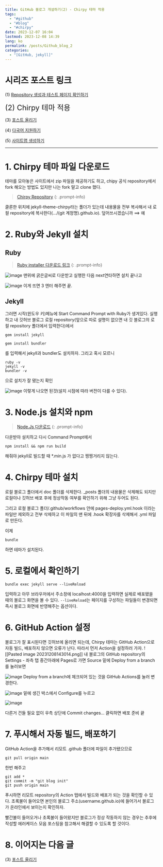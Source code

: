 ```yaml
---
title: GitHub 블로그 개설하기(2) - Chirpy 테마 적용
tags:
  - "#github"
  - "#blog"
  - "#chirpy"
date: 2023-12-07 16:04
lastmod: 2023-12-08 14:39
lang: ko
permalink: /posts/Github_blog_2
categories:
  - "[GitHub, jekyll]"
---
```

# 시리즈 포스트 링크
(1) [Repository 생성과 테스트 페이지 확인하기](https://hionpu.com/posts/Github_blog_1) 

<font size = "5">(2) Chirpy 테마 적용 </font >

(3) [포스트 올리기](https://hionpu.com/posts/Github_blog_3) 

(4) [다국어 지원하기](https://hionpu.com/posts/Github_blog_4) 

(5) [사이트맵 생성하기](https://hionpu.com/posts/Github_blog_5) 

***

# 1. Chirpy 테마 파일 다운로드
테마를 모아놓은 사이트에서 zip 파일을 제공하기도 하고, chipy 공식 repository에서 fork 해오는 방법도 있지만 나는 fork 말고 clone 했다.

>[Chirpy Repository](https://github.com/cotes2020/jekyll-theme-chirpy.git) 
{: .prompt-info}

클론한 위치에 jekyll-theme-chirpy라는 폴더가 있는데 내용물을 전부 복사해서 내 로컬 repository에 복사한다(…/(git 계정명).github.io). 덮어쓰시겠습니까 $\implies$ 예

# 2. Ruby와 Jekyll 설치
## Ruby
>[Ruby installer 다운로드 링크](https://rubyinstaller.org/downloads/)
{: .prompt-info}

![image](https://github.com/hionpu/hionpu.github.io/assets/111286364/39f68fa2-5ed7-4199-b53f-2d49619aecfc)
맨위에 굵은글씨로 다운받고 실행한 다음 next연타하면 설치 끝나고

![image](https://github.com/hionpu/hionpu.github.io/assets/111286364/323f795f-893c-41e8-8d5a-88ed45ec9638)
이게 뜨면 3 엔터 해주면 끝.

## Jekyll
그러면 시작(윈도우 키)메뉴에 Start Command Prompt with Ruby가 생겨있다. 실행하고 내 깃허브 블로그 로컬 repository(앞으로 따로 설명이 없으면 내 깃 블로그의 로컬 repository 폴더에서 입력한다)에서

```shell
gem install jekyll
```

```shell
gem install bundler
```
를 입력해서 jekyll과 bundler도 설치하자. 그리고 혹시 모르니
```shell
ruby -v
jekyll -v
bundler -v
```
으로 설치가 잘 됐는지 확인

![image](https://github.com/hionpu/hionpu.github.io/assets/111286364/bfbff138-1d26-46eb-96b6-4d785b54d1a3)
이렇게 나오면 된것(설치 시점에 따라 버전이 다를 수 있다).

# 3. Node.js 설치와 npm
>[Node.Js 다운로드](https://nodejs.org/en/)
{: .prompt-info}

다운받아 설치하고 다시 Command Prompt에서 

```shell
npm install && npm run build
```

해줘야 jekyll로 빌드할 때 \*.min.js 가 없다고 찡찡거리지 않는다.
# 4. Chirpy 테마 설치
로컬 블로그 폴더에서 doc 폴더를 삭제한다. \_posts 폴더의 내용물은 삭제해도 되지만 로컬이나 깃허브 배포 후에 정상작동 여부를 확인하기 위해 그냥 두어도 된다.

그리고 로컬 블로그 폴더/.github/workflows 안에 pages-deploy.yml.hook 이라는 파일만 제외하고 전부 삭제하고 이 파일의 맨 뒤에 .hook 확장자를 삭제해서 .yml 파일로 만든다. 

이제
```shell
bundle
```
하면 테마가 설치된다. 

# 5. 로컬에서 확인하기
```shell
bundle exec jekyll serve --liveReload
```
입력하고 아무 브라우저에서 주소창에 localhost:4000을 입력하면 실제로 배포됐을 때의 블로그 화면을 볼 수 있다. `--liveReload`는 페이지를 구성하는 파일들이 변경되면 즉시 블로그 화면에 반영해주는 옵션이다.
# 6. GitHub Action 설정
블로그가 잘 표시된다면 깃허브에 올리면 되는데, Chirpy 테마는 GitHub Action으로 자동 빌드, 배포하지 않으면 오류가 난다. 따라서 먼저 Action을 설정하러 가자.
![[Pasted image 20231208143014.png]]
내 블로그의 GitHub repository의 Settings - 좌측 탭 중간아래에 Pages로 가면 Source 밑에 Deploy from a branch를 눌러보면

![image](https://github.com/hionpu/hionpu.github.io/assets/111286364/b74fd6b0-c9b7-4c37-9379-956bccf021fb)
Deploy from a branch에 체크되어 있는 것을 GitHub Actions를 눌러 변경한다.

![image](https://github.com/hionpu/hionpu.github.io/assets/111286364/4284cbb2-e181-4c7b-8db8-5eec45ef134f)
밑에 생긴 박스에서 Configure를 누르고 

![image](https://github.com/hionpu/hionpu.github.io/assets/111286364/f9298e1b-5f12-41f3-9805-47e7a27b1e32)

다른거 건들 필요 없이 우측 상단에 Commit changes… 클릭하면 배포 준비 끝

# 7. 푸시해서 자동 빌드, 배포하기
GitHub Action을 추가해서 리모트 .github 폴더에 파일이 추가됐으므로 
```shell
git pull origin main
```
한번 해주고

```shell
git add *
git commit -m "git blog init"
git push origin main
```
푸시하면 리모트 repository의 Action 탭에서 빌드와 배포가 되는 것을 확인할 수 있다. 초록불이 들어오면 본인의 블로그 주소(username.github.io)에 들어가서 블로그가 온라인에서 보이는지 확인하자. 

빨간불이 들어오거나 초록불이 들어왔지만 블로그가 정상 작동하지 않는 경우는 추후에 작성할 에러케이스 모음 포스팅을 참고해서 해결할 수 있도록 할 것이다.

# 8. 이어지는 다음 글
(3) [포스트 올리기](https://hionpu.com/posts/Github_blog_3) 
